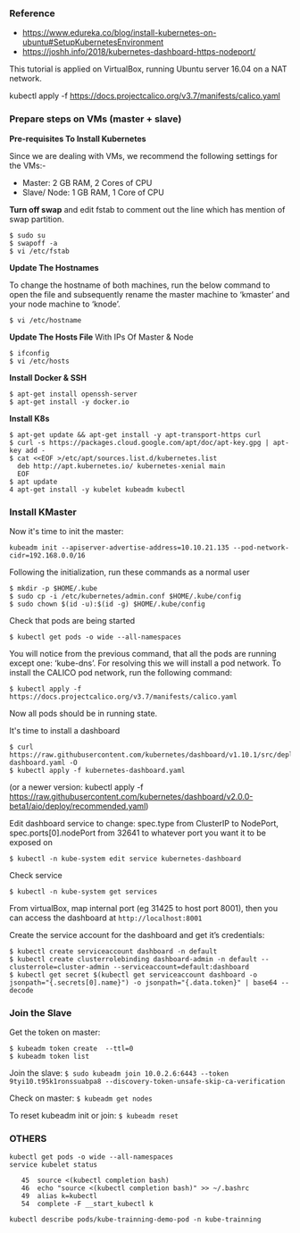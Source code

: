 ### Reference
- https://www.edureka.co/blog/install-kubernetes-on-ubuntu#SetupKubernetesEnvironment
- https://joshh.info/2018/kubernetes-dashboard-https-nodeport/

This tutorial is applied on VirtualBox, running Ubuntu server 16.04 on a NAT network.

kubectl apply -f https://docs.projectcalico.org/v3.7/manifests/calico.yaml

### Prepare steps on VMs (master + slave)
**Pre-requisites To Install Kubernetes**

Since we are dealing with VMs, we recommend the following settings for the VMs:-

- Master: 2 GB RAM, 2 Cores of CPU 
- Slave/ Node: 1 GB RAM, 1 Core of CPU

**Turn off swap** and edit fstab to comment out the line which has mention of swap partition.
```
$ sudo su
$ swapoff -a
$ vi /etc/fstab
```
**Update The Hostnames**

To change the hostname of both machines, run the below command to open the file and subsequently rename the master machine to ‘kmaster’ and your node machine to ‘knode’.

```
$ vi /etc/hostname
```

**Update The Hosts File** With IPs Of Master & Node
```
$ ifconfig
$ vi /etc/hosts
```

**Install Docker & SSH**
```
$ apt-get install openssh-server 
$ apt-get install -y docker.io
```

**Install K8s**
```
$ apt-get update && apt-get install -y apt-transport-https curl
$ curl -s https://packages.cloud.google.com/apt/doc/apt-key.gpg | apt-key add -
$ cat <<EOF >/etc/apt/sources.list.d/kubernetes.list
  deb http://apt.kubernetes.io/ kubernetes-xenial main
  EOF
$ apt update
4 apt-get install -y kubelet kubeadm kubectl
```

### Install KMaster
Now it's time to init the master:
```
kubeadm init --apiserver-advertise-address=10.10.21.135 --pod-network-cidr=192.168.0.0/16
```

Following the initialization, run these commands as a normal user
```
$ mkdir -p $HOME/.kube
$ sudo cp -i /etc/kubernetes/admin.conf $HOME/.kube/config
$ sudo chown $(id -u):$(id -g) $HOME/.kube/config
```

Check that pods are being started
```
$ kubectl get pods -o wide --all-namespaces
```

You will notice from the previous command, that all the pods are running except one: ‘kube-dns’. For resolving this we will install a pod network. To install the CALICO pod network, run the following command:
```
$ kubectl apply -f https://docs.projectcalico.org/v3.7/manifests/calico.yaml
```

Now all pods should be in running state.

It's time to install a dashboard
```
$ curl https://raw.githubusercontent.com/kubernetes/dashboard/v1.10.1/src/deploy/recommended/kubernetes-dashboard.yaml -O
$ kubectl apply -f kubernetes-dashboard.yaml
```
(or a newer version: kubectl apply -f https://raw.githubusercontent.com/kubernetes/dashboard/v2.0.0-beta1/aio/deploy/recommended.yaml)

Edit dashboard service to change: spec.type from ClusterIP to NodePort, spec.ports[0].nodePort from 32641 to whatever port you want it to be exposed on
```
$ kubectl -n kube-system edit service kubernetes-dashboard
```

Check service
```
$ kubectl -n kube-system get services
```
	
From virtualBox, map internal port (eg 31425 to host port 8001), then you can access the dashboard at ```http://localhost:8001```

Create the service account for the dashboard and get it’s credentials:
```
$ kubectl create serviceaccount dashboard -n default
$ kubectl create clusterrolebinding dashboard-admin -n default --clusterrole=cluster-admin --serviceaccount=default:dashboard
$ kubectl get secret $(kubectl get serviceaccount dashboard -o jsonpath="{.secrets[0].name}") -o jsonpath="{.data.token}" | base64 --decode
```

### Join the Slave

Get the token on master:
``` 
$ kubeadm token create  --ttl=0
$ kubeadm token list
```

Join the slave: ```$ sudo kubeadm join 10.0.2.6:6443 --token 9tyi10.t95k1ronssuabpa8 --discovery-token-unsafe-skip-ca-verification```

Check on master: ```$ kubeadm get nodes```

To reset kubeadm init or join: ```$ kubeadm reset```

### OTHERS
```
kubectl get pods -o wide --all-namespaces
service kubelet status

   45  source <(kubectl completion bash)
   46  echo "source <(kubectl completion bash)" >> ~/.bashrc
   49  alias k=kubectl
   54  complete -F __start_kubectl k
   
kubectl describe pods/kube-trainning-demo-pod -n kube-trainning
```
